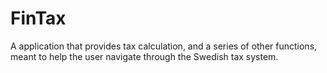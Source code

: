# FinTax

A application that provides tax calculation, 
and a series of other functions, meant to help
the user navigate through the Swedish tax system. 
